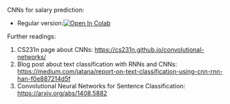 ﻿CNNs for salary prediction:

* Regular version:[![Open In Colab](https://colab.research.google.com/assets/colab-badge.svg)](https://colab.research.google.com/github/blnglishPlease/ML-and-DL/blob/main/materials/week13_unsupervised_translation_and_cnns/practice_cnn_for_texts.ipynb)

Further readings:
1. CS231n page about CNNs: https://cs231n.github.io/convolutional-networks/
2. Blog post about text classification with RNNs and CNNs: https://medium.com/jatana/report-on-text-classification-using-cnn-rnn-han-f0e887214d5f
3. Convolutional Neural Networks for Sentence Classification: https://arxiv.org/abs/1408.5882
